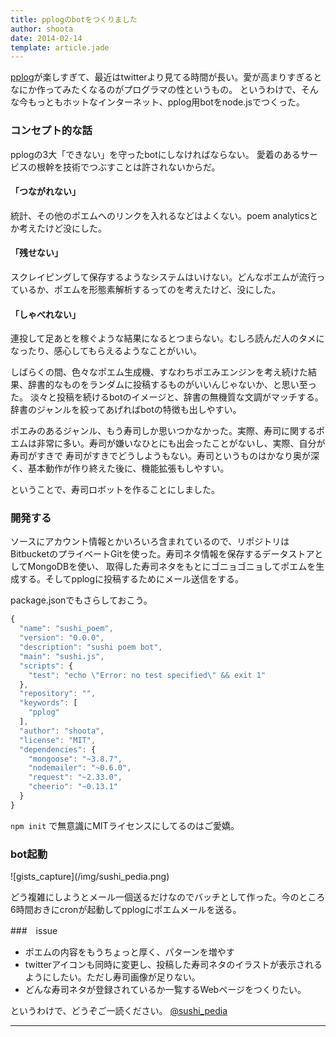 ```yaml
---
title: pplogのbotをつくりました
author: shoota
date: 2014-02-14
template: article.jade
---
```


[pplog](https://www.pplog.net)が楽しすぎて、最近はtwitterより見てる時間が長い。愛が高まりすぎるとなにか作ってみたくなるのがプログラマの性というもの。
というわけで、そんな今もっともホットなインターネット、pplog用botをnode.jsでつくった。

<span class="more"></span>

### コンセプト的な話

pplogの3大「できない」を守ったbotにしなければならない。
愛着のあるサービスの根幹を技術でつぶすことは許されないからだ。


#### 「つながれない」

統計、その他のポエムへのリンクを入れるなどはよくない。poem analyticsとか考えたけど没にした。

#### 「残せない」

スクレイピングして保存するようなシステムはいけない。どんなポエムが流行っているか、ポエムを形態素解析するってのを考えたけど、没にした。

#### 「しゃべれない」

連投して足あとを稼ぐような結果になるとつまらない。むしろ読んだ人のタメになったり、感心してもらえるようなことがいい。

しばらくの間、色々なポエム生成機、すなわちポエみエンジンを考え続けた結果、辞書的なものをランダムに投稿するものがいいんじゃないか、と思い至った。
淡々と投稿を続けるbotのイメージと、辞書の無機質な文調がマッチする。辞書のジャンルを絞ってあげればbotの特徴も出しやすい。


ポエみのあるジャンル、もう寿司しか思いつかなかった。実際、寿司に関するポエムは非常に多い。寿司が嫌いなひとにも出会ったことがないし、実際、自分が寿司がすきで
寿司がすきでどうしようもない。寿司というものはかなり奥が深く、基本動作が作り終えた後に、機能拡張もしやすい。


ということで、寿司ロボットを作ることにしました。

### 開発する

ソースにアカウント情報とかいろいろ含まれているので、リポジトリはBitbucketのプライベートGitを使った。寿司ネタ情報を保存するデータストアとしてMongoDBを使い、
取得した寿司ネタをもとにゴニョゴニョしてポエムを生成する。そしてpplogに投稿するためにメール送信をする。


package.jsonでもさらしておこう。


``` javascript
{
  "name": "sushi_poem",
  "version": "0.0.0",
  "description": "sushi poem bot",
  "main": "sushi.js",
  "scripts": {
    "test": "echo \"Error: no test specified\" && exit 1"
  },
  "repository": "",
  "keywords": [
    "pplog"
  ],
  "author": "shoota",
  "license": "MIT",
  "dependencies": {
    "mongoose": "~3.8.7",
    "nodemailer": "~0.6.0",
    "request": "~2.33.0",
    "cheerio": "~0.13.1"
  }
}
```


`npm init` で無意識にMITライセンスにしてるのはご愛嬌。

### bot起動

<div class="lg-img">![gists_capture](/img/sushi_pedia.png)</div>

どう複雑にしようとメール一個送るだけなのでバッチとして作った。今のところ6時間おきにcronが起動してpplogにポエムメールを送る。


###　issue

* ポエムの内容をもうちょっと厚く、パターンを増やす
* twitterアイコンも同時に変更し、投稿した寿司ネタのイラストが表示されるようにしたい。ただし寿司画像が足りない。
* どんな寿司ネタが登録されているか一覧するWebページをつくりたい。


というわけで、どうぞご一読ください。
[@sushi_pedia](https://www.pplog.net/u/sushi_pedia)

---